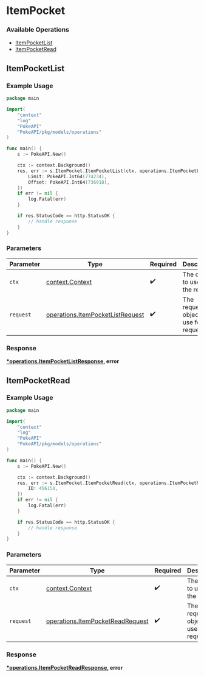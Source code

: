# ItemPocket

### Available Operations

* [ItemPocketList](#itempocketlist)
* [ItemPocketRead](#itempocketread)

## ItemPocketList

### Example Usage

```go
package main

import(
	"context"
	"log"
	"PokeAPI"
	"PokeAPI/pkg/models/operations"
)

func main() {
    s := PokeAPI.New()

    ctx := context.Background()
    res, err := s.ItemPocket.ItemPocketList(ctx, operations.ItemPocketListRequest{
        Limit: PokeAPI.Int64(774234),
        Offset: PokeAPI.Int64(736918),
    })
    if err != nil {
        log.Fatal(err)
    }

    if res.StatusCode == http.StatusOK {
        // handle response
    }
}
```

### Parameters

| Parameter                                                                            | Type                                                                                 | Required                                                                             | Description                                                                          |
| ------------------------------------------------------------------------------------ | ------------------------------------------------------------------------------------ | ------------------------------------------------------------------------------------ | ------------------------------------------------------------------------------------ |
| `ctx`                                                                                | [context.Context](https://pkg.go.dev/context#Context)                                | :heavy_check_mark:                                                                   | The context to use for the request.                                                  |
| `request`                                                                            | [operations.ItemPocketListRequest](../../models/operations/itempocketlistrequest.md) | :heavy_check_mark:                                                                   | The request object to use for the request.                                           |


### Response

**[*operations.ItemPocketListResponse](../../models/operations/itempocketlistresponse.md), error**


## ItemPocketRead

### Example Usage

```go
package main

import(
	"context"
	"log"
	"PokeAPI"
	"PokeAPI/pkg/models/operations"
)

func main() {
    s := PokeAPI.New()

    ctx := context.Background()
    res, err := s.ItemPocket.ItemPocketRead(ctx, operations.ItemPocketReadRequest{
        ID: 456150,
    })
    if err != nil {
        log.Fatal(err)
    }

    if res.StatusCode == http.StatusOK {
        // handle response
    }
}
```

### Parameters

| Parameter                                                                            | Type                                                                                 | Required                                                                             | Description                                                                          |
| ------------------------------------------------------------------------------------ | ------------------------------------------------------------------------------------ | ------------------------------------------------------------------------------------ | ------------------------------------------------------------------------------------ |
| `ctx`                                                                                | [context.Context](https://pkg.go.dev/context#Context)                                | :heavy_check_mark:                                                                   | The context to use for the request.                                                  |
| `request`                                                                            | [operations.ItemPocketReadRequest](../../models/operations/itempocketreadrequest.md) | :heavy_check_mark:                                                                   | The request object to use for the request.                                           |


### Response

**[*operations.ItemPocketReadResponse](../../models/operations/itempocketreadresponse.md), error**

